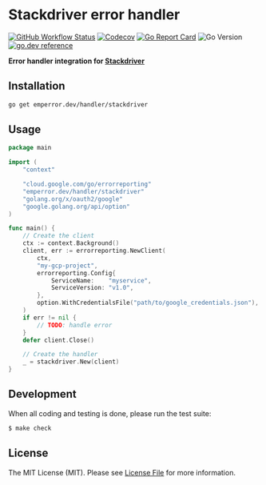 # Stackdriver error handler

[![GitHub Workflow Status](https://img.shields.io/github/workflow/status/emperror/handler-stackdriver/CI?style=flat-square)](https://github.com/emperror/handler-stackdriver/actions?query=workflow%3ACI)
[![Codecov](https://img.shields.io/codecov/c/github/emperror/handler-stackdriver?style=flat-square)](https://codecov.io/gh/emperror/handler-stackdriver)
[![Go Report Card](https://goreportcard.com/badge/emperror.dev/handler/stackdriver?style=flat-square)](https://goreportcard.com/report/emperror.dev/handler/stackdriver)
![Go Version](https://img.shields.io/badge/go%20version-%3E=1.12-61CFDD.svg?style=flat-square)
[![go.dev reference](https://img.shields.io/badge/go.dev-reference-007d9c?logo=go&logoColor=white&style=flat-square)](https://pkg.go.dev/mod/emperror.dev/handler/stackdriver)


**Error handler integration for [Stackdriver](https://cloud.google.com/stackdriver/)**


## Installation

```bash
go get emperror.dev/handler/stackdriver
```


## Usage

```go
package main

import (
	"context"

	"cloud.google.com/go/errorreporting"
	"emperror.dev/handler/stackdriver"
	"golang.org/x/oauth2/google"
	"google.golang.org/api/option"
)

func main() {
	// Create the client
	ctx := context.Background()
	client, err := errorreporting.NewClient(
		ctx,
		"my-gcp-project",
		errorreporting.Config{
			ServiceName:    "myservice",
			ServiceVersion: "v1.0",
		},
		option.WithCredentialsFile("path/to/google_credentials.json"),
	)
	if err != nil {
		// TODO: handle error
	}
	defer client.Close()

	// Create the handler
	_ = stackdriver.New(client)
}
```


## Development

When all coding and testing is done, please run the test suite:

```bash
$ make check
```


## License

The MIT License (MIT). Please see [License File](LICENSE) for more information.
